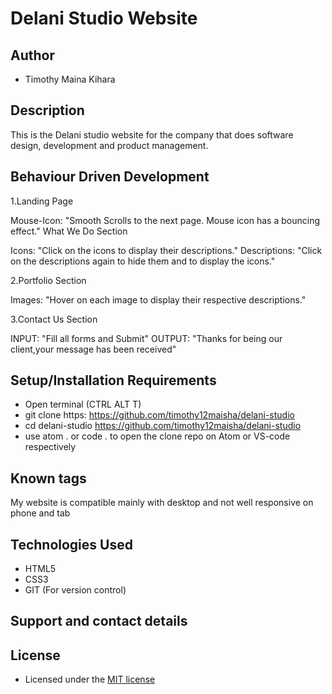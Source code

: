 # Delani Studio Website

## Author

- Timothy Maina Kihara

## Description

This is the Delani studio website for the company that does software design, development and product management.

## Behaviour Driven Development
1.Landing Page

Mouse-Icon: "Smooth Scrolls to the next page. Mouse icon has a bouncing effect." What We Do Section

Icons: "Click on the icons to display their descriptions." Descriptions: "Click on the descriptions again to hide them and to display the icons."

2.Portfolio Section

Images: "Hover on each image to display their respective descriptions."

3.Contact Us Section

INPUT: "Fill all forms and Submit" OUTPUT: "Thanks for being our client,your message has been received"

## Setup/Installation Requirements

- Open terminal (CTRL ALT T)
- git clone https: https://github.com/timothy12maisha/delani-studio
- cd delani-studio https://github.com/timothy12maisha/delani-studio
- use atom . or code . to open the clone repo on Atom or VS-code respectively

## Known tags

My website is compatible mainly with desktop and not well responsive on phone and tab

## Technologies Used

- HTML5 
- CSS3
- GIT (For version control)

## Support and contact details

## License

- Licensed under the [MIT license](LICENSE)